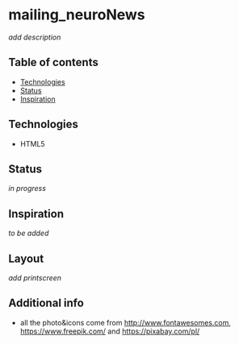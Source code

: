 # mailing_neuroNews
_add description_

## Table of contents
* [Technologies](#technologies)
* [Status](#status)
* [Inspiration](#inspiration)

## Technologies
* HTML5

## Status
_in progress_ 

## Inspiration
_to be added_

## Layout
_add printscreen_

## Additional info
* all the photo&icons come from  http://www.fontawesomes.com, https://www.freepik.com/ and https://pixabay.com/pl/
